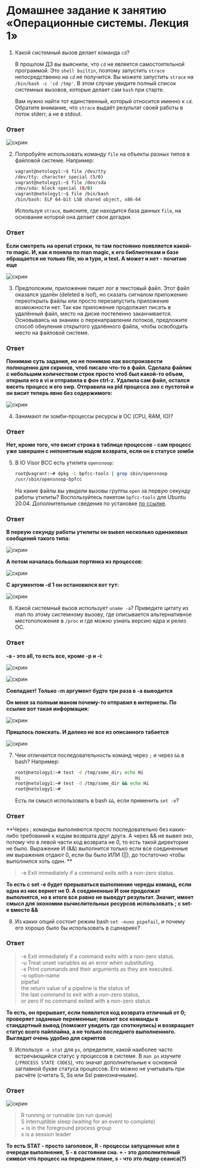 # Домашнее задание к занятию «Операционные системы. Лекция 1»

1. Какой системный вызов делает команда `cd`? 

    В прошлом ДЗ вы выяснили, что `cd` не является самостоятельной  программой. Это `shell builtin`, поэтому запустить `strace` непосредственно на `cd` не получится. Вы можете запустить `strace` на `/bin/bash -c 'cd /tmp'`. В этом случае увидите полный список системных вызовов, которые делает сам `bash` при старте. 

    Вам нужно найти тот единственный, который относится именно к `cd`. Обратите внимание, что `strace` выдаёт результат своей работы в поток stderr, а не в stdout.

### Ответ

![скрин](https://github.com/Jlljully/terminal-OS-net-security/blob/main/files/lesson_3/Screenshot_10.png "strace cd")

2. Попробуйте использовать команду `file` на объекты разных типов в файловой системе. Например:

    ```bash
    vagrant@netology1:~$ file /dev/tty
    /dev/tty: character special (5/0)
    vagrant@netology1:~$ file /dev/sda
    /dev/sda: block special (8/0)
    vagrant@netology1:~$ file /bin/bash
    /bin/bash: ELF 64-bit LSB shared object, x86-64
    ```
    
    Используя `strace`, выясните, где находится база данных `file`, на основании которой она делает свои догадки.

### Ответ

**Если смотреть на openat строки, то там постоянно появляется какой-то magic. И, как я поняла по man magic,  к его библиотекам и базе обращается не только file, но и type, и test. А может и нет - почитаю еще**

![скрин](https://github.com/Jlljully/terminal-OS-net-security/blob/main/files/lesson_3/Screenshot_11.png "strace file")

3. Предположим, приложение пишет лог в текстовый файл. Этот файл оказался удалён (deleted в lsof), но сказать сигналом приложению переоткрыть файлы или просто перезапустить приложение возможности нет. Так как приложение продолжает писать в удалённый файл, место на диске постепенно заканчивается. Основываясь на знаниях о перенаправлении потоков, предложите способ обнуления открытого удалённого файла, чтобы освободить место на файловой системе.

### Ответ

**Понимаю суть задания, но не понимаю как воспроизвести полноценно для скринов, чтоб писало что-то в файл. Сделала файлик с небольшим количеством строк просто чтоб был какой-то объем, открыла его в vi и отправила в фон ctrl-z. Удалила сам файл, остался висеть процесс и его swp. Отправила на pid процесса эхо с пустотой и он висит теперь явно без содержимого:**

![скрин](https://github.com/Jlljully/terminal-OS-net-security/blob/main/files/lesson_3/Screenshot_14.png "to_delete")

4. Занимают ли зомби-процессы ресурсы в ОС (CPU, RAM, IO)?

### Ответ

**Нет, кроме того, что висит строка в таблице процессов - сам процесс уже завершен с непонятным кодом возврата, если он в статусе зомби**

5. В IO Visor BCC есть утилита `opensnoop`:

    ```bash
    root@vagrant:~# dpkg -L bpfcc-tools | grep sbin/opensnoop
    /usr/sbin/opensnoop-bpfcc
    ```
    
    На какие файлы вы увидели вызовы группы `open` за первую секунду работы утилиты? Воспользуйтесь пакетом `bpfcc-tools` для Ubuntu 20.04. Дополнительные сведения по установке [по ссылке](https://github.com/iovisor/bcc/blob/master/INSTALL.md).

### Ответ

**В первую секунду работы утилиты он вывел несколько одинаковых сообщений такого типа:**

![скрин](https://github.com/Jlljully/terminal-OS-net-security/blob/main/files/lesson_3/Screenshot_15.png "snoop")

**А потом началась большая портянка из процессов:**

![скрин](https://github.com/Jlljully/terminal-OS-net-security/blob/main/files/lesson_3/Screenshot_16.png "snoop")

**С аргументом -d 1 он остановился вот тут:**

![скрин](https://github.com/Jlljully/terminal-OS-net-security/blob/main/files/lesson_3/Screenshot_17.png "snoop")

6. Какой системный вызов использует `uname -a`? Приведите цитату из man по этому системному вызову, где описывается альтернативное местоположение в `/proc` и где можно узнать версию ядра и релиз ОС.

### Ответ

**-a  - это all, то есть все, кроме -p и -i:**

![скрин](https://github.com/Jlljully/terminal-OS-net-security/blob/main/files/lesson_3/Screenshot_18.png "snoop")

![скрин](https://github.com/Jlljully/terminal-OS-net-security/blob/main/files/lesson_3/Screenshot_22.png "snoop")

**Совпадает! Только -m аргумент будто три раза в -а выводится** 

**Он меня за полным маном почему-то отправил в интернеты. По ссылке вот такая информация:**

![скрин](https://github.com/Jlljully/terminal-OS-net-security/blob/main/files/lesson_3/Screenshot_21.png "snoop")

**Пришлось поискать. И далеко не все из описанного табается**

![скрин](https://github.com/Jlljully/terminal-OS-net-security/blob/main/files/lesson_3/Screenshot_233.png "snoop")

7. Чем отличается последовательность команд через `;` и через `&&` в bash? Например:

    ```bash
    root@netology1:~# test -d /tmp/some_dir; echo Hi
    Hi
    root@netology1:~# test -d /tmp/some_dir && echo Hi
    root@netology1:~#
    ```
    
    Есть ли смысл использовать в bash `&&`, если применить `set -e`?

### Ответ

**Через ; команды выполняются просто последовательно без каких-либо требований к кодам возврата друг друга. А через && не вывел эхо, потому что в левой части код возврата не 0, то есть такой директории не было. Выражение И (&&) выполнится только если все соединенные им выражения отдают 0, если бы было ИЛИ (||), до тостаточно чтобы выполнился хоть один. **

> -e  Exit immediately if a command exits with a non-zero status.

**То есть с set -e будет прерываться выполнение череды команд, если одна из них вернет не 0. А соединенные И они продолжат выполнятся, но в итоге все равно не выведут результат. Значит, имеет смысл для экономии вычислительных ресурсов использовать ; с set-e вместо &&**

8. Из каких опций состоит режим bash `set -euxo pipefail`, и почему его хорошо было бы использовать в сценариях?

### Ответ

>-e  Exit immediately if a command exits with a non-zero status.  
>-u  Treat unset variables as an error when substituting.  
>-x  Print commands and their arguments as they are executed.  
>-o option-name  
>     pipefail       
>     the return value of a pipeline is the status of  
>     the last command to exit with a non-zero status,    
>     or zero if no command exited with a non-zero status  

**То  есть, он прерывает, если появлется код возврата отличный от 0; проверяет заданные переменные; пихает все команды в стандартный вывод (поможет увидеть где споткнулись) и возвращает статус всего пайплайна, а не только последнего выполненного. Выглядит очень удобно для скриптов**

9. Используя `-o stat` для `ps`, определите, какой наиболее часто встречающийся статус у процессов в системе. В `man ps` изучите (`/PROCESS STATE CODES`), что значат дополнительные к основной заглавной букве статуса процессов. Его можно не учитывать при расчёте (считать S, Ss или Ssl равнозначными).

### Ответ

![скрин](https://github.com/Jlljully/terminal-OS-net-security/blob/main/files/lesson_3/Screenshot_24.png "stat")

>R    running or runnable (on run queue)  
>S    interruptible sleep (waiting for an event to complete)  
>\+    is in the foreground process group  
>s    is a session leader

**То есть STAT - просто заголовок, R - процессы запущенные или в очереди выполнения, S - в состоянии сна. + - это дополнителный символ что процесс на переднем плане, s - что это лидер сеанса(?)**
